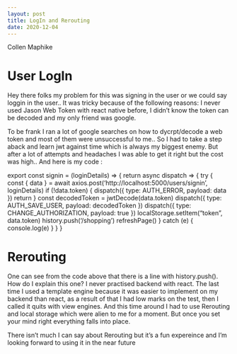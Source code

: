 ```yaml
---
layout: post
title: LogIn and Rerouting
date: 2020-12-04
---
```


Collen Maphike 

# User LogIn

Hey there folks my problem for this was signing in the user or we could say loggin in the user.. It was tricky because of the following reasons: I never used Jason Web Token with react native before, I didn’t know the token can be decoded and my only friend was google.

To be frank I ran a lot of google searches on how to dycrpt/decode a web token and most of them were unsuccessful to me.. So I had to take a step aback and learn jwt against time which is always my biggest enemy. But after a lot of attempts and headaches I was able to get it right but the cost was high.. And here is my code :

export const signin = (loginDetails) => { return async dispatch => { try { const { data } = await axios.post(‘http://localhost:5000/users/signin’, loginDetails) if (!data.token) { dispatch({ type: AUTH_ERROR, payload: data }) return } const decodedToken = jwtDecode(data.token) dispatch({ type: AUTH_SAVE_USER, payload: decodedToken }) dispatch({ type: CHANGE_AUTHORIZATION, payload: true }) localStorage.setItem(“token”, data.token) history.push(‘/shopping’) refreshPage() } catch (e) { console.log(e) } } }

# Rerouting

One can see from the code above that there is a line with history.push(). How do I explain this one? I never practised backend with react. The last time I used a template engine because it was easier to implement on my backend than react, as a result of that I had low marks on the test, then I called it quits with view engines. And this time around I had to use Rerouting and local storage which were alien to me for a moment. But once you set your mind right everything falls into place.

There isn’t much I can say about Rerouting but it’s a fun expereince and I’m looking forward to using it in the near future

